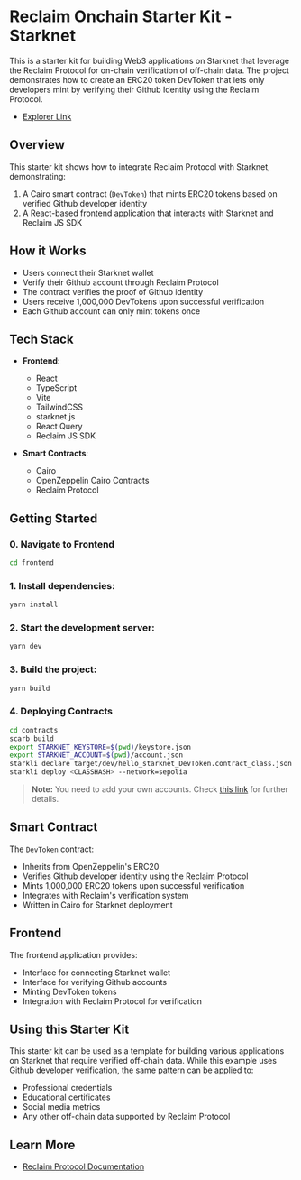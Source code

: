 # Reclaim Onchain Starter Kit - Starknet

This is a starter kit for building Web3 applications on Starknet that leverage the Reclaim Protocol for on-chain verification of off-chain data. The project demonstrates how to create an ERC20 token DevToken that lets only developers mint by verifying their Github Identity using the Reclaim Protocol.

- [Explorer Link](https://sepolia.voyager.online/token/0x016db0469987a14d7221881b7f4b78c1ea26c6b1d4d0122fc378a90474ee070d)

## Overview

This starter kit shows how to integrate Reclaim Protocol with Starknet, demonstrating:
1. A Cairo smart contract (`DevToken`) that mints ERC20 tokens based on verified Github developer identity
2. A React-based frontend application that interacts with Starknet and Reclaim JS SDK

## How it Works

- Users connect their Starknet wallet
- Verify their Github account through Reclaim Protocol
- The contract verifies the proof of Github identity
- Users receive 1,000,000 DevTokens upon successful verification
- Each Github account can only mint tokens once

## Tech Stack

- **Frontend**:
  - React
  - TypeScript
  - Vite
  - TailwindCSS
  - starknet.js
  - React Query
  - Reclaim JS SDK

- **Smart Contracts**:
  - Cairo
  - OpenZeppelin Cairo Contracts
  - Reclaim Protocol
## Getting Started

### 0. Navigate to Frontend
```bash
cd frontend
```

### 1. Install dependencies:
```bash
yarn install
```

### 2. Start the development server:
```bash
yarn dev
```

### 3. Build the project:
```bash
yarn build
```

### 4. Deploying Contracts
```bash
cd contracts
scarb build
export STARKNET_KEYSTORE=$(pwd)/keystore.json  
export STARKNET_ACCOUNT=$(pwd)/account.json   
starkli declare target/dev/hello_starknet_DevToken.contract_class.json RETURNS Class hash
starkli deploy <CLASSHASH> --network=sepolia
```
> **Note:** You need to add your own accounts. Check [this link](https://docs.starknet.io/quick-start/sepolia/#deploying_a_new_sepolia_account) for further details.

## Smart Contract

The `DevToken` contract:
- Inherits from OpenZeppelin's ERC20
- Verifies Github developer identity using the Reclaim Protocol
- Mints 1,000,000 ERC20 tokens upon successful verification
- Integrates with Reclaim's verification system
- Written in Cairo for Starknet deployment

## Frontend

The frontend application provides:
- Interface for connecting Starknet wallet
- Interface for verifying Github accounts
- Minting DevToken tokens
- Integration with Reclaim Protocol for verification

## Using this Starter Kit

This starter kit can be used as a template for building various applications on Starknet that require verified off-chain data. While this example uses Github developer verification, the same pattern can be applied to:
- Professional credentials
- Educational certificates
- Social media metrics
- Any other off-chain data supported by Reclaim Protocol

## Learn More

- [Reclaim Protocol Documentation](https://docs.reclaimprotocol.org/)